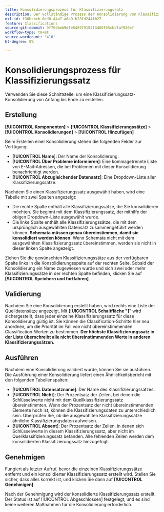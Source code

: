 ```yaml
---
title: Konsolidierungsprozess für Klassifizierungssatz
description: Der vollständige Prozess der Konsolidierung von Klassifizierungssätzen.
exl-id: f36bcbcb-0ed0-44a7-a6a9-b28fd244fb27
feature: Classifications
source-git-commit: 9f70dbeb9dfe54897915213480f05cbdfaf920ef
workflow-type: tm+mt
source-wordcount: '410'
ht-degree: 0%

---
```


# Konsolidierungsprozess für Klassifizierungssatz

Verwenden Sie diese Schnittstelle, um eine Klassifizierungssatz-Konsolidierung von Anfang bis Ende zu erstellen.

## Erstellung

**[!UICONTROL Komponenten]** > **[!UICONTROL Klassifizierungssätze]** > **[!UICONTROL Konsolidierungen]** > **[!UICONTROL Hinzufügen]**

Beim Erstellen einer Konsolidierung stehen die folgenden Felder zur Verfügung:

* **[!UICONTROL Name]**: Der Name der Konsolidierung.
* **[!UICONTROL Über Probleme informieren]**: Eine kommagetrennte Liste von E-Mail-Adressen, die bei Problemen mit dieser Konsolidierung benachrichtigt werden.
* **[!UICONTROL Abzugleichender Datensatz]**: Eine Dropdown-Liste aller Klassifizierungssätze.

Nachdem Sie einen Klassifizierungssatz ausgewählt haben, wird eine Tabelle mit zwei Spalten angezeigt:

* Die rechte Spalte enthält alle Klassifizierungssätze, die Sie konsolidieren möchten. Sie beginnt mit dem Klassifizierungssatz, der mithilfe der obigen Dropdown-Liste ausgewählt wurde.
* Die linke Spalte enthält alle Klassifizierungssätze, die mit dem ursprünglich ausgewählten Datensatz zusammengeführt werden können. **Schemata müssen genau übereinstimmen, damit sie konsolidiert werden können**. Wenn Schemata nicht mit dem ausgewählten Klassifizierungssatz übereinstimmen, werden sie nicht in dieser linken Spalte angezeigt.

Ziehen Sie die gewünschten Klassifizierungssätze aus der verfügbaren Spalte links in die Konsolidierungsspalte auf der rechten Seite. Sobald der Konsolidierung ein Name zugewiesen wurde und sich zwei oder mehr Klassifizierungssätze in der rechten Spalte befinden, klicken Sie auf **[!UICONTROL Speichern und fortfahren]**.

## Validierung

Nachdem Sie eine Konsolidierung erstellt haben, wird rechts eine Liste der Quelldatensätze angezeigt. Mit **[!UICONTROL Schaltfläche &quot;]**&quot; wird sichergestellt, dass jeder einzelne Klassifizierungssatz für diese Konsolidierung gültig ist. Sie können die Classification-Schritte hier neu anordnen, um die Priorität im Fall von nicht übereinstimmenden Classification-Werten zu bestimmen. **Der höchste Klassifizierungssatz in der Liste überschreibt alle nicht übereinstimmenden Werte in anderen Klassifizierungssätzen.**

## Ausführen

Nachdem eine Konsolidierung validiert wurde, können Sie sie ausführen. Die Ausführung einer Konsolidierung liefert einen Ähnlichkeitsbericht mit den folgenden Tabellenspalten:

* **[!UICONTROL Datensatzname]**: Der Name des Klassifizierungssatzes.
* **[!UICONTROL Nicht]**: Der Prozentsatz der Zeilen, bei denen die Schlüsselwerte nicht mit dem Quellklassifizierungssatz übereinstimmten. Wenn der Prozentsatz der nicht übereinstimmenden Elemente hoch ist, können die Klassifizierungsdaten zu unterschiedlich sein. Überprüfen Sie, ob die ausgewählten Klassifizierungssätze ähnliche Klassifizierungsdaten aufweisen.
* **[!UICONTROL Absent]**: Der Prozentsatz der Zeilen, in denen sich Schlüsselwerte in diesem Klassifizierungssatz, aber nicht im Quellklassifizierungssatz befanden. Alle fehlenden Zeilen werden dem konsolidierten Klassifizierungssatz hinzugefügt.

## Genehmigen

Fungiert als letzter Aufruf, bevor die einzelnen Klassifizierungssätze entfernt und ein konsolidierter Klassifizierungssatz erstellt wird. Stellen Sie sicher, dass alles korrekt ist, und klicken Sie dann auf **[!UICONTROL Genehmigen]**.

Nach der Genehmigung wird der konsolidierte Klassifizierungssatz erstellt. Der Status ist auf [!UICONTROL Abgeschlossen] festgelegt, und es sind keine weiteren Maßnahmen für die Konsolidierung erforderlich.
